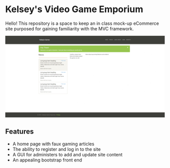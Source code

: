 # Kelsey's Video Game Emporium
Hello! This repository is a space to keep an in class mock-up eCommerce site purposed for gaining familiarity with the MVC framework.

![Screenshot Gif](https://github.com/KBonnicksen/eCommerce/blob/master/eCommerce/Demo/snapGif.gif)

## Features
* A home page with faux gaming articles
* The ability to register and log in to the site
* A GUI for administers to add and update site content
* An appealing bootstrap front end

